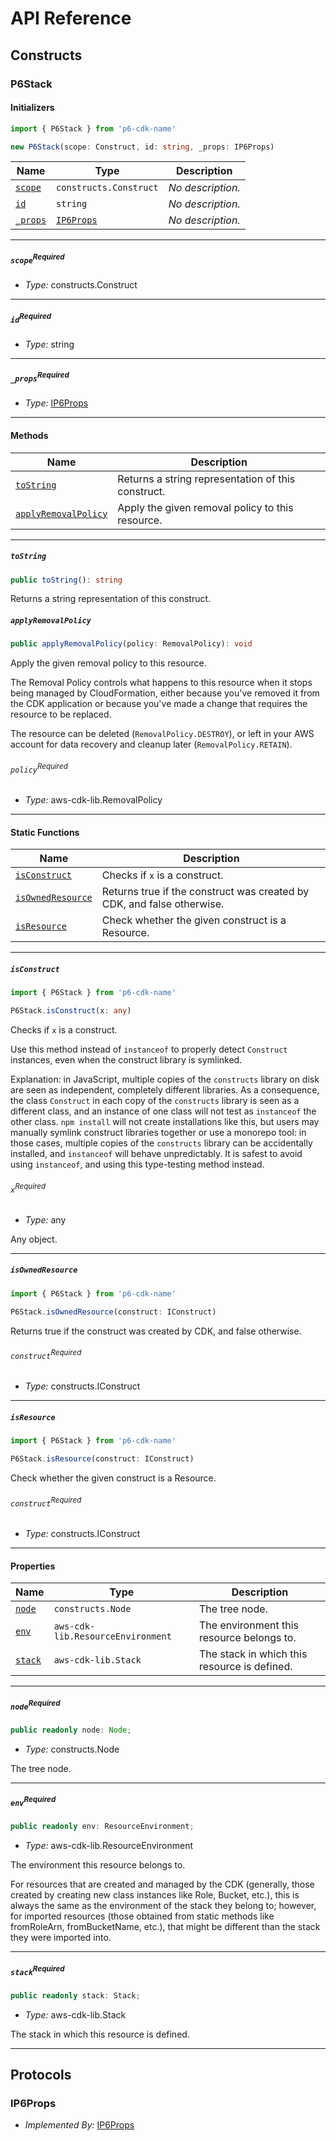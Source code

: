 # API Reference <a name="API Reference" id="api-reference"></a>

## Constructs <a name="Constructs" id="Constructs"></a>

### P6Stack <a name="P6Stack" id="p6-cdk-name.P6Stack"></a>

#### Initializers <a name="Initializers" id="p6-cdk-name.P6Stack.Initializer"></a>

```typescript
import { P6Stack } from 'p6-cdk-name'

new P6Stack(scope: Construct, id: string, _props: IP6Props)
```

| **Name** | **Type** | **Description** |
| --- | --- | --- |
| <code><a href="#p6-cdk-name.P6Stack.Initializer.parameter.scope">scope</a></code> | <code>constructs.Construct</code> | *No description.* |
| <code><a href="#p6-cdk-name.P6Stack.Initializer.parameter.id">id</a></code> | <code>string</code> | *No description.* |
| <code><a href="#p6-cdk-name.P6Stack.Initializer.parameter._props">_props</a></code> | <code><a href="#p6-cdk-name.IP6Props">IP6Props</a></code> | *No description.* |

---

##### `scope`<sup>Required</sup> <a name="scope" id="p6-cdk-name.P6Stack.Initializer.parameter.scope"></a>

- *Type:* constructs.Construct

---

##### `id`<sup>Required</sup> <a name="id" id="p6-cdk-name.P6Stack.Initializer.parameter.id"></a>

- *Type:* string

---

##### `_props`<sup>Required</sup> <a name="_props" id="p6-cdk-name.P6Stack.Initializer.parameter._props"></a>

- *Type:* <a href="#p6-cdk-name.IP6Props">IP6Props</a>

---

#### Methods <a name="Methods" id="Methods"></a>

| **Name** | **Description** |
| --- | --- |
| <code><a href="#p6-cdk-name.P6Stack.toString">toString</a></code> | Returns a string representation of this construct. |
| <code><a href="#p6-cdk-name.P6Stack.applyRemovalPolicy">applyRemovalPolicy</a></code> | Apply the given removal policy to this resource. |

---

##### `toString` <a name="toString" id="p6-cdk-name.P6Stack.toString"></a>

```typescript
public toString(): string
```

Returns a string representation of this construct.

##### `applyRemovalPolicy` <a name="applyRemovalPolicy" id="p6-cdk-name.P6Stack.applyRemovalPolicy"></a>

```typescript
public applyRemovalPolicy(policy: RemovalPolicy): void
```

Apply the given removal policy to this resource.

The Removal Policy controls what happens to this resource when it stops
being managed by CloudFormation, either because you've removed it from the
CDK application or because you've made a change that requires the resource
to be replaced.

The resource can be deleted (`RemovalPolicy.DESTROY`), or left in your AWS
account for data recovery and cleanup later (`RemovalPolicy.RETAIN`).

###### `policy`<sup>Required</sup> <a name="policy" id="p6-cdk-name.P6Stack.applyRemovalPolicy.parameter.policy"></a>

- *Type:* aws-cdk-lib.RemovalPolicy

---

#### Static Functions <a name="Static Functions" id="Static Functions"></a>

| **Name** | **Description** |
| --- | --- |
| <code><a href="#p6-cdk-name.P6Stack.isConstruct">isConstruct</a></code> | Checks if `x` is a construct. |
| <code><a href="#p6-cdk-name.P6Stack.isOwnedResource">isOwnedResource</a></code> | Returns true if the construct was created by CDK, and false otherwise. |
| <code><a href="#p6-cdk-name.P6Stack.isResource">isResource</a></code> | Check whether the given construct is a Resource. |

---

##### `isConstruct` <a name="isConstruct" id="p6-cdk-name.P6Stack.isConstruct"></a>

```typescript
import { P6Stack } from 'p6-cdk-name'

P6Stack.isConstruct(x: any)
```

Checks if `x` is a construct.

Use this method instead of `instanceof` to properly detect `Construct`
instances, even when the construct library is symlinked.

Explanation: in JavaScript, multiple copies of the `constructs` library on
disk are seen as independent, completely different libraries. As a
consequence, the class `Construct` in each copy of the `constructs` library
is seen as a different class, and an instance of one class will not test as
`instanceof` the other class. `npm install` will not create installations
like this, but users may manually symlink construct libraries together or
use a monorepo tool: in those cases, multiple copies of the `constructs`
library can be accidentally installed, and `instanceof` will behave
unpredictably. It is safest to avoid using `instanceof`, and using
this type-testing method instead.

###### `x`<sup>Required</sup> <a name="x" id="p6-cdk-name.P6Stack.isConstruct.parameter.x"></a>

- *Type:* any

Any object.

---

##### `isOwnedResource` <a name="isOwnedResource" id="p6-cdk-name.P6Stack.isOwnedResource"></a>

```typescript
import { P6Stack } from 'p6-cdk-name'

P6Stack.isOwnedResource(construct: IConstruct)
```

Returns true if the construct was created by CDK, and false otherwise.

###### `construct`<sup>Required</sup> <a name="construct" id="p6-cdk-name.P6Stack.isOwnedResource.parameter.construct"></a>

- *Type:* constructs.IConstruct

---

##### `isResource` <a name="isResource" id="p6-cdk-name.P6Stack.isResource"></a>

```typescript
import { P6Stack } from 'p6-cdk-name'

P6Stack.isResource(construct: IConstruct)
```

Check whether the given construct is a Resource.

###### `construct`<sup>Required</sup> <a name="construct" id="p6-cdk-name.P6Stack.isResource.parameter.construct"></a>

- *Type:* constructs.IConstruct

---

#### Properties <a name="Properties" id="Properties"></a>

| **Name** | **Type** | **Description** |
| --- | --- | --- |
| <code><a href="#p6-cdk-name.P6Stack.property.node">node</a></code> | <code>constructs.Node</code> | The tree node. |
| <code><a href="#p6-cdk-name.P6Stack.property.env">env</a></code> | <code>aws-cdk-lib.ResourceEnvironment</code> | The environment this resource belongs to. |
| <code><a href="#p6-cdk-name.P6Stack.property.stack">stack</a></code> | <code>aws-cdk-lib.Stack</code> | The stack in which this resource is defined. |

---

##### `node`<sup>Required</sup> <a name="node" id="p6-cdk-name.P6Stack.property.node"></a>

```typescript
public readonly node: Node;
```

- *Type:* constructs.Node

The tree node.

---

##### `env`<sup>Required</sup> <a name="env" id="p6-cdk-name.P6Stack.property.env"></a>

```typescript
public readonly env: ResourceEnvironment;
```

- *Type:* aws-cdk-lib.ResourceEnvironment

The environment this resource belongs to.

For resources that are created and managed by the CDK
(generally, those created by creating new class instances like Role, Bucket, etc.),
this is always the same as the environment of the stack they belong to;
however, for imported resources
(those obtained from static methods like fromRoleArn, fromBucketName, etc.),
that might be different than the stack they were imported into.

---

##### `stack`<sup>Required</sup> <a name="stack" id="p6-cdk-name.P6Stack.property.stack"></a>

```typescript
public readonly stack: Stack;
```

- *Type:* aws-cdk-lib.Stack

The stack in which this resource is defined.

---




## Protocols <a name="Protocols" id="Protocols"></a>

### IP6Props <a name="IP6Props" id="p6-cdk-name.IP6Props"></a>

- *Implemented By:* <a href="#p6-cdk-name.IP6Props">IP6Props</a>



